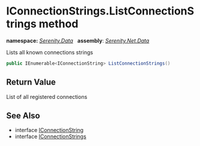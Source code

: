 # IConnectionStrings.ListConnectionStrings method
**namespace:** *[Serenity.Data](../../README.md#serenity.data-namespace)*   **assembly**: *[Serenity.Net.Data](../../README.md)*

Lists all known connections strings

```csharp
public IEnumerable<IConnectionString> ListConnectionStrings()
```

## Return Value

List of all registered connections

## See Also

* interface [IConnectionString](../IConnectionString.md)
* interface [IConnectionStrings](../IConnectionStrings.md)